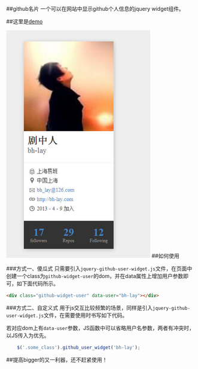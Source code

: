 ##github名片
一个可以在网站中显示github个人信息的jquery widget组件。

##这里是[demo](http://htmlpreview.github.io/?https://github.com/bh-lay/github-widget-user/blob/master/demo.html)

![demo](resources/demo.jpg)
##如何使用

###方式一、傻瓜式
只需要引入`jquery-github-user-widget.js`文件，在页面中创建一个class为`github-widget-user`的dom，并在data属性上增加用户参数即可，如下面代码所示。

```html
<div class="github-widget-user" data-user="bh-lay"></div>
```

###方式二、自定义式
用于js交互比较频繁的场景，同样是引入`jquery-github-user-widget.js`文件，在需要使用时书写如下代码。

若对应dom上有`data-user`参数，JS函数中可以省略用户名参数，两者有冲突时，以JS传入为优先。
```javascript
    $('.some_class').github_user_widget('bh-lay');
```


##提高bigger的又一利器，还不赶紧使用！
